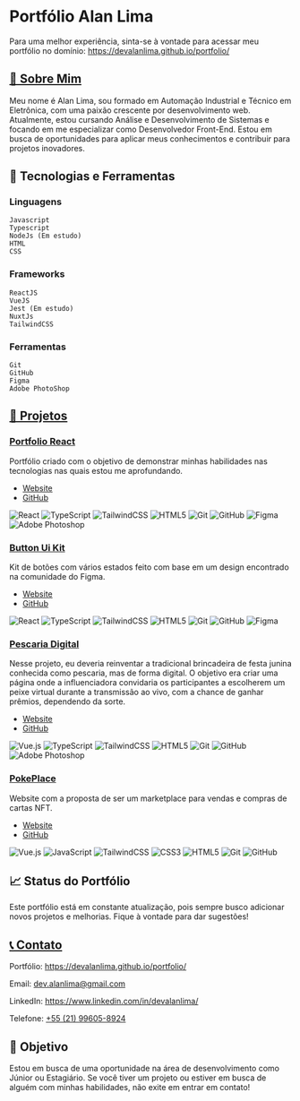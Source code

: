 # Portfólio Alan Lima

Para uma melhor experiência, sinta-se à vontade para acessar meu portfólio no domínio: https://devalanlima.github.io/portfolio/

## [📝 Sobre Mim](https://devalanlima.github.io/portfolio/)

Meu nome é Alan Lima, sou formado em Automação Industrial e Técnico em Eletrônica, com uma paixão crescente por desenvolvimento web. Atualmente, estou cursando Análise e Desenvolvimento de Sistemas e focando em me especializar como Desenvolvedor Front-End. Estou em busca de oportunidades para aplicar meus conhecimentos e contribuir para projetos inovadores.

## 🚀 Tecnologias e Ferramentas

### Linguagens

    Javascript
    Typescript
    NodeJs (Em estudo)
    HTML
    CSS

### Frameworks

    ReactJS
    VueJS
    Jest (Em estudo)
    NuxtJs
    TailwindCSS

### Ferramentas

    Git
    GitHub
    Figma
    Adobe PhotoShop

## [📁 Projetos](https://devalanlima.github.io/portfolio/projetos)

### [Portfolio React](https://devalanlima.github.io/portfolio)

Portfólio criado com o objetivo de demonstrar minhas habilidades nas tecnologias nas quais estou me aprofundando.

- [Website](https://devalanlima.github.io/portfolio/)
- [GitHub](https://github.com/devalanlima/portfolio)

![React](https://img.shields.io/badge/react-%2320232a.svg?style=for-the-badge&logo=react&logoColor=%2361DAFB)
![TypeScript](https://img.shields.io/badge/typescript-%23007ACC.svg?style=for-the-badge&logo=typescript&logoColor=white)
![TailwindCSS](https://img.shields.io/badge/tailwindcss-%2338B2AC.svg?style=for-the-badge&logo=tailwind-css&logoColor=white)
![HTML5](https://img.shields.io/badge/html5-%23E34F26.svg?style=for-the-badge&logo=html5&logoColor=white)
![Git](https://img.shields.io/badge/git-%23F05033.svg?style=for-the-badge&logo=git&logoColor=white)
![GitHub](https://img.shields.io/badge/github-%23121011.svg?style=for-the-badge&logo=github&logoColor=white)
![Figma](https://img.shields.io/badge/figma-%23F24E1E.svg?style=for-the-badge&logo=figma&logoColor=white)
![Adobe Photoshop](https://img.shields.io/badge/adobe%20photoshop-%23001C25.svg?style=for-the-badge&logo=adobe%20photoshop&logoColor=#00C2F7)

### [Button Ui Kit](https://free-responsive-button-ui-kit-react.netlify.app/)

Kit de botões com vários estados feito com base em um design encontrado na comunidade do Figma.

- [Website](https://free-responsive-button-ui-kit-react.netlify.app/)
- [GitHub](https://github.com/devalanlima/Free-Responsive-Button-UI-Kit-React-Components)

![React](https://img.shields.io/badge/react-%2320232a.svg?style=for-the-badge&logo=react&logoColor=%2361DAFB)
![TypeScript](https://img.shields.io/badge/typescript-%23007ACC.svg?style=for-the-badge&logo=typescript&logoColor=white)
![TailwindCSS](https://img.shields.io/badge/tailwindcss-%2338B2AC.svg?style=for-the-badge&logo=tailwind-css&logoColor=white)
![HTML5](https://img.shields.io/badge/html5-%23E34F26.svg?style=for-the-badge&logo=html5&logoColor=white)
![Git](https://img.shields.io/badge/git-%23F05033.svg?style=for-the-badge&logo=git&logoColor=white)
![GitHub](https://img.shields.io/badge/github-%23121011.svg?style=for-the-badge&logo=github&logoColor=white)
![Figma](https://img.shields.io/badge/figma-%23F24E1E.svg?style=for-the-badge&logo=figma&logoColor=white)

### [Pescaria Digital](https://choke7pescaria.netlify.app/)

Nesse projeto, eu deveria reinventar a tradicional brincadeira de festa junina conhecida como pescaria, mas de forma digital. O objetivo era criar uma página onde a influenciadora convidaria os participantes a escolherem um peixe virtual durante a transmissão ao vivo, com a chance de ganhar prêmios, dependendo da sorte.

- [Website](https://choke7pescaria.netlify.app/)
- [GitHub](https://github.com/devalanlima/pescaria_junina)

![Vue.js](https://img.shields.io/badge/vuejs-%2335495e.svg?style=for-the-badge&logo=vuedotjs&logoColor=%234FC08D)
![TypeScript](https://img.shields.io/badge/typescript-%23007ACC.svg?style=for-the-badge&logo=typescript&logoColor=white) ![TailwindCSS](https://img.shields.io/badge/tailwindcss-%2338B2AC.svg?style=for-the-badge&logo=tailwind-css&logoColor=white)
![HTML5](https://img.shields.io/badge/html5-%23E34F26.svg?style=for-the-badge&logo=html5&logoColor=white)
![Git](https://img.shields.io/badge/git-%23F05033.svg?style=for-the-badge&logo=git&logoColor=white)
![GitHub](https://img.shields.io/badge/github-%23121011.svg?style=for-the-badge&logo=github&logoColor=white)
![Adobe Photoshop](https://img.shields.io/badge/adobe%20photoshop-%23001C25.svg?style=for-the-badge&logo=adobe%20photoshop&logoColor=#00C2F7)

### [PokePlace](https://pokeplace.netlify.app/)

Website com a proposta de ser um marketplace para vendas e compras de cartas NFT.

- [Website](https://pokeplace.netlify.app/)
- [GitHub](https://github.com/devalanlima/PokePlace)

![Vue.js](https://img.shields.io/badge/vuejs-%2335495e.svg?style=for-the-badge&logo=vuedotjs&logoColor=%234FC08D)
![JavaScript](https://img.shields.io/badge/javascript-%23323330.svg?style=for-the-badge&logo=javascript&logoColor=%23F7DF1E) ![TailwindCSS](https://img.shields.io/badge/tailwindcss-%2338B2AC.svg?style=for-the-badge&logo=tailwind-css&logoColor=white) ![CSS3](https://img.shields.io/badge/css3-%231572B6.svg?style=for-the-badge&logo=css3&logoColor=white)
![HTML5](https://img.shields.io/badge/html5-%23E34F26.svg?style=for-the-badge&logo=html5&logoColor=white)
![Git](https://img.shields.io/badge/git-%23F05033.svg?style=for-the-badge&logo=git&logoColor=white)
![GitHub](https://img.shields.io/badge/github-%23121011.svg?style=for-the-badge&logo=github&logoColor=white)

## 📈 Status do Portfólio

Este portfólio está em constante atualização, pois sempre busco adicionar novos projetos e melhorias. Fique à vontade para dar sugestões!

## [📞 Contato](https://devalanlima.github.io/portfolio/contatos)

Portfólio: https://devalanlima.github.io/portfolio/

Email: dev.alanlima@gmail.com

LinkedIn: https://www.linkedin.com/in/devalanlima/

Telefone: [+55 (21) 99605-8924](https://wa.me/55021996058924)

## 🎯 Objetivo

Estou em busca de uma oportunidade na área de desenvolvimento como Júnior ou Estagiário. Se você tiver um projeto ou estiver em busca de alguém com minhas habilidades, não exite em entrar em contato!
